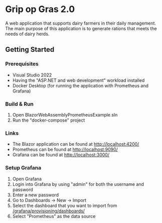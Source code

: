 # Grip op Gras 2.0
A web application that supports dairy farmers in their daily management. The main purpose of this application is to generate  rations that meets the needs of dairy herds.

## Getting Started

### Prerequisites
- Visual Studio 2022
- Having the "ASP.NET and web development" workload installed
- Docker Desktop (for running the application with Prometheus and Grafana)

### Build & Run
1. Open BlazorWebAssemblyPrometheusExample.sln
2. Run the "docker-compose" project

### Links
- The Blazor application can be found at [http://localhost:4200/](http://localhost:4200/)
- Prometheus can be found at [http://localhost:9090/](http://localhost:9090/)
- Grafana can be found at [http://localhost:3000/](http://localhost:3000/)

### Setup Grafana
1. Open Grafana
2. Login into Grafana by using "admin" for both the username and password
3. Enter a new password
4. Go to Dashboards -> New -> Import
5. Select the dashboard that you want to import from [/grafana/provisioning/dashboards/](/grafana/provisioning/dashboards/)
6. Select "Prometheus" as the data source